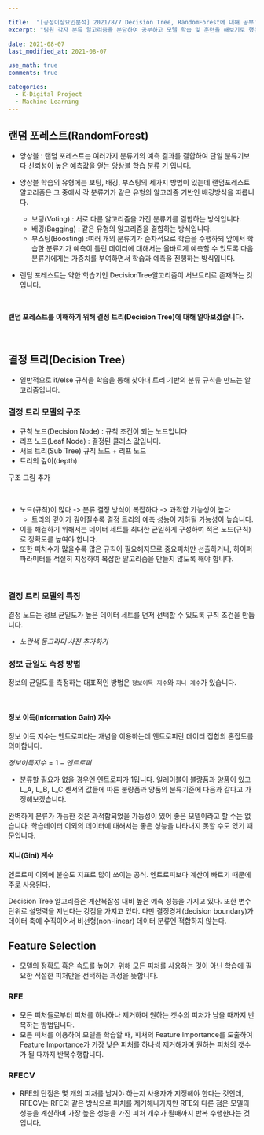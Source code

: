 ```yaml
---

title:  "[공정이상요인분석] 2021/8/7 Decision Tree, RandomForest에 대해 공부"
excerpt: "팀원 각자 분류 알고리즘을 분담하여 공부하고 모델 학습 및 훈련을 해보기로 했는데 저는 랜덤포레스트를 맡아 공부했습니다."

date: 2021-08-07
last_modified_at: 2021-08-07

use_math: true
comments: true

categories:
  - K-Digital Project
  - Machine Learning
---
```






## 랜덤 포레스트(RandomForest)

- 앙상블 : 랜덤 포레스트는 여러가지 분류기의 예측 결과를 결합하여 단일 분류기보다 신뢰성이 높은 예측값을 얻는 앙상블 학습 분류 기 입니다. 

- 앙상블 학습의 유형에는 보팅, 배깅, 부스팅의 세가지 방법이 있는데 랜덤포레스트 알고리즘은 그 중에서 각 분류기가 같은 유형의 알고리즘 기반인 배깅방식을 따릅니다.
  - 보팅(Voting) : 서로 다른 알고리즘을 가진 분류기를 결합하는 방식입니다.
  - 배깅(Bagging) : 같은 유형의 알고리즘을 결합하는 방식입니다.
  - 부스팅(Boosting) :여러 개의 분류기가 순차적으로 학습을 수행하되 앞에서 학습한 분류기가 예측이 틀린 데이터에 대해서는 올바르게 예측할 수 있도록 다음 분류기에게는 가중치를 부여하면서 학습과 예측을 진행하는 방식입니다.
- 랜덤 포레스트는 약한 학습기인 DecisionTree알고리즘이 서브트리로 존재하는 것입니다.

<br>

**랜덤 포레스트를 이해하기 위해 결정 트리(Decision Tree)에 대해 알아보겠습니다.**

<br>

## 결정 트리(Decision Tree)

- 일반적으로 if/else 규칙을 학습을 통해 찾아내 트리 기반의 분류 규칙을 만드는 알고리즘입니다.



### 결정 트리 모델의 구조

- 규칙 노드(Decision Node) : 규칙 조건이 되는 노드입니다
- 리프 노드(Leaf Node) : 결정된 클래스 값입니다.
- 서브 트리(Sub Tree)  규칙 노드 + 리프 노드
- 트리의 깊이(depth)

구조 그림 추가

<br>

- 노드(규칙)이 많다 ->  분류 결정 방식이 복잡하다 -> 과적합 가능성이 높다
  - 트리의 깊이가 깊어질수록 결정 트리의 예측 성능이 저하될 가능성이 높습니다.
- 이를 해결하기 위해서는 데이터 세트를 최대한 균일하게 구성하여 적은 노드(규칙)로 정확도를 높여야 합니다.
- 또한 피처수가 많을수록 많은 규칙이 필요해지므로 중요피처만 선출하거나, 하이퍼파라미터를 적절히 지정하여 복잡한 알고리즘을 만들지 않도록 해야 합니다.

<br>

### 결정 트리 모델의 특징

결정 노드는 정보 균일도가 높은 데이터 세트를 먼저 선택할 수 있도록 규칙 조건을 만듭니다. 

- *노란색 동그라미 사진 추가하기*



### 정보 균일도 측정 방법

정보의 균일도를 측정하는 대표적인 방법은 ```정보이득 지수```와 ```지니 계수```가 있습니다.

<br>

#### 정보 이득(Information Gain) 지수

정보 이득 지수는 엔트로피라는 개념을 이용하는데 엔트로피란 데이터 집합의 혼잡도를 의미합니다.  

$정보이득지수=1-엔트로피$

- 분류할 필요가 없을 경우엔 엔트로피가 1입니다. 일레이블이 불량품과 양품이 있고 L_A, L_B, L_C  센서의 값들에 따른 불량품과 양품의 분류기준에 다음과 같다고 가정해보겠습니다.





완벽하게 분류가 가능한 것은 과적합되었을 가능성이 있어 좋은 모델이라고 할 수는 없습니다. 학습데이터 이외의 데이터에 대해서는 좋은 성능을 나타내지 못할 수도 있기 때문입니다.	





#### 지니(Gini) 계수

엔트로피 이외에 불순도 지표로 많이 쓰이는 공식. 엔트로피보다 계산이 빠르기 때문에 주로 사용된다.



Decision Tree 알고리즘은 계산복잡성 대비 높은 예측 성능을 가지고 있다. 또한 변수 단위로 설명력을 지닌다는 강점을 가지고 있다. 다만 결정경계(decision boundary)가 데이터 축에 수직이어서 비선형(non-linear) 데이터 분류엔 적합하지 않는다.



## Feature Selection

- 모델의 정확도 혹은 속도를 높이기 위해 모든 피처를 사용하는 것이 아닌 학습에 필요한 적절한 피처만을 선택하는 과정을 뜻합니다.



### RFE

- 모든 피처들로부터 피처를 하나하나 제거하며 원하는 갯수의 피처가 남을 때까지 반복하는 방법입니다. 
- 모든 피처를 이용하여 모델을 학습할 때, 피처의 Feature Importance를 도출하여 Feature Importance가 가장 낮은 피처를 하나씩 제거해가며 원하는 피처의 갯수가 될 때까지 반복수행합니다.



### RFECV

- RFE의 단점은 몇 개의 피처를 남겨야 하는지 사용자가 지정해야 한다는 것인데, RFECV는 RFE와 같은 방식으로 피처를 제거해나가지만 RFE와 다른 점은 모델의 성능을 계산하며 가장 높은 성능을 가진 피처 개수가 될때까지 반복 수행한다는 것입니다.

